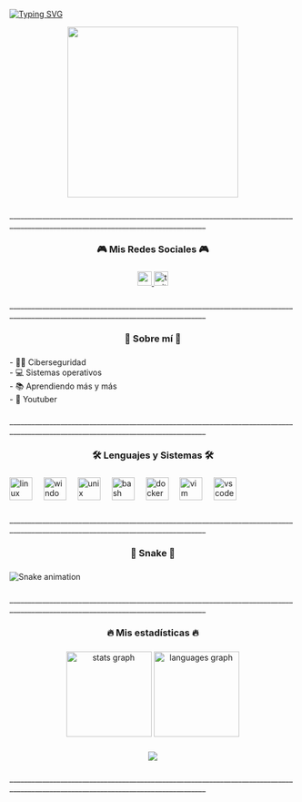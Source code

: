 [![Typing SVG](https://readme-typing-svg.herokuapp.com?font=Fira+Code&pause=1000&color=02F76D&width=435&lines=%F0%9F%92%BB+WELCOME+TO+AUSSTERBEN+%F0%9F%92%BB;%F0%9F%92%96+LINUX+LOVER+%F0%9F%92%96;%F0%9F%92%96+CIBERSEGURITY+LOVER+%F0%9F%92%96)](https://git.io/typing-svg)

<div align="center">
  <img height="300" src="https://media.discordapp.net/attachments/898858401092759552/1316550041686773781/ArciSEC_1.png?ex=675b7446&is=675a22c6&hm=2b065569ca8b6188e746453d84ca81343f19e224bbe5139bad469453e7ae43f4&="  />
</div>

###

<p align="left">____________________________________________________________________________________________________________________________________</p>

###

<h3 align="center">🎮 Mis Redes Sociales 🎮</h3>

###

<div align="center">
  <a href="https://www.youtube.com/@ArciSec" target="_blank">
    <img src="https://img.shields.io/static/v1?message=Youtube&logo=youtube&label=&color=FF0000&logoColor=white&labelColor=&style=for-the-badge" height="25" alt="youtube logo"  />
  </a>
  <a href="https://x.com/__owned_" target="_blank">
    <img src="https://img.shields.io/static/v1?message=Twitter&logo=twitter&label=&color=1DA1F2&logoColor=white&labelColor=&style=for-the-badge" height="25" alt="twitter logo"  />
  </a>
</div>

###

<p align="left">____________________________________________________________________________________________________________________________________</p>

###

<h3 align="center">🌹 Sobre mí 🌹</h3>

###

<p align="left">- 👩‍💻 Ciberseguridad<br>- 💻 Sistemas operativos<br>- 📚 Aprendiendo más y más<br>- 🔴 Youtuber</p>

###

<p align="left">____________________________________________________________________________________________________________________________________</p>

###

<h3 align="center">🛠 Lenguajes y Sistemas 🛠</h3>

###

<div align="left">
  <img src="https://cdn.jsdelivr.net/gh/devicons/devicon/icons/linux/linux-original.svg" height="40" alt="linux logo"  />
  <img width="12" />
  <img src="https://cdn.jsdelivr.net/gh/devicons/devicon/icons/windows8/windows8-original.svg" height="40" alt="windows8 logo"  />
  <img width="12" />
  <img src="https://cdn.jsdelivr.net/gh/devicons/devicon/icons/unix/unix-original.svg" height="40" alt="unix logo"  />
  <img width="12" />
  <img src="https://cdn.jsdelivr.net/gh/devicons/devicon/icons/bash/bash-original.svg" height="40" alt="bash logo"  />
  <img width="12" />
  <img src="https://cdn.jsdelivr.net/gh/devicons/devicon/icons/docker/docker-plain-wordmark.svg" height="40" alt="docker logo"  />
  <img width="12" />
  <img src="https://cdn.jsdelivr.net/gh/devicons/devicon/icons/vim/vim-original.svg" height="40" alt="vim logo"  />
  <img width="12" />
  <img src="https://cdn.jsdelivr.net/gh/devicons/devicon/icons/vscode/vscode-original.svg" height="40" alt="vscode logo"  />
</div>

###

<p align="left">____________________________________________________________________________________________________________________________________</p>

###

<h3 align="center">🐍 Snake 🐍</h3>

###

<img src="https://raw.githubusercontent.com/Aussterben/Aussterben/output/snake.svg" alt="Snake animation" />

###

<p align="left">____________________________________________________________________________________________________________________________________</p>

###

<h3 align="center">🔥 Mis estadísticas 🔥</h3>

###

<div align="center">
  <img src="https://github-readme-stats.vercel.app/api?username=Aussterben&hide_title=false&hide_rank=false&show_icons=true&include_all_commits=true&count_private=true&disable_animations=false&theme=dracula&locale=en&hide_border=false&order=1" height="150" alt="stats graph"  />
  <img src="https://github-readme-stats.vercel.app/api/top-langs?username=Aussterben&locale=en&hide_title=false&layout=compact&card_width=320&langs_count=5&theme=dracula&hide_border=false&order=2" height="150" alt="languages graph"  />
</div>

###

<div align="center">
  <img src="https://profile-counter.glitch.me/Aussterben/count.svg?"  />
</div>

###

<p align="left">____________________________________________________________________________________________________________________________________</p>

###
